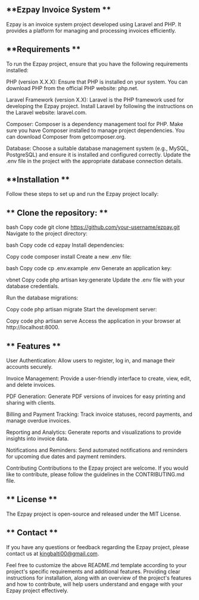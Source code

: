 ## **Ezpay Invoice System **
Ezpay is an invoice system project developed using Laravel and PHP. It provides a platform for managing and processing invoices efficiently.

## **Requirements **
To run the Ezpay project, ensure that you have the following requirements installed:

PHP (version X.X.X): Ensure that PHP is installed on your system. You can download PHP from the official PHP website: php.net.

Laravel Framework (version X.X): Laravel is the PHP framework used for developing the Ezpay project. Install Laravel by following the instructions on the Laravel website: laravel.com.

Composer: Composer is a dependency management tool for PHP. Make sure you have Composer installed to manage project dependencies. You can download Composer from getcomposer.org.

Database: Choose a suitable database management system (e.g., MySQL, PostgreSQL) and ensure it is installed and configured correctly. Update the .env file in the project with the appropriate database connection details.

## **Installation ** 
Follow these steps to set up and run the Ezpay project locally:

## ** Clone the repository: **

bash
Copy code
git clone https://github.com/your-username/ezpay.git
Navigate to the project directory:

bash
Copy code
cd ezpay
Install dependencies:

Copy code
composer install
Create a new .env file:

bash
Copy code
cp .env.example .env
Generate an application key:

vbnet
Copy code
php artisan key:generate
Update the .env file with your database credentials.

Run the database migrations:

Copy code
php artisan migrate
Start the development server:

Copy code
php artisan serve
Access the application in your browser at http://localhost:8000.

## ** Features **
User Authentication: Allow users to register, log in, and manage their accounts securely.

Invoice Management: Provide a user-friendly interface to create, view, edit, and delete invoices.

PDF Generation: Generate PDF versions of invoices for easy printing and sharing with clients.

Billing and Payment Tracking: Track invoice statuses, record payments, and manage overdue invoices.

Reporting and Analytics: Generate reports and visualizations to provide insights into invoice data.

Notifications and Reminders: Send automated notifications and reminders for upcoming due dates and payment reminders.

Contributing
Contributions to the Ezpay project are welcome. If you would like to contribute, please follow the guidelines in the CONTRIBUTING.md file.

## ** License **
The Ezpay project is open-source and released under the MIT License.

## ** Contact **
If you have any questions or feedback regarding the Ezpay project, please contact us at kingbalti00@gmail.com.

Feel free to customize the above README.md template according to your project's specific requirements and additional features. Providing clear instructions for installation, along with an overview of the project's features and how to contribute, will help users understand and engage with your Ezpay project effectively.